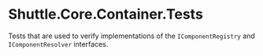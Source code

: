 # Shuttle.Core.Container.Tests

Tests that are used to verify implementations of the `IComponentRegistry` and `IComponentResolver` interfaces.